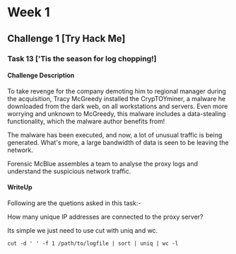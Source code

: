 # Week 1 

## Challenge 1 [Try Hack Me]

### Task 13 ['Tis the season for log chopping!]

#### Challenge Description

To take revenge for the company demoting him to regional manager during the acquisition, Tracy McGreedy installed the CrypTOYminer, a malware he downloaded from the dark web, on all workstations and servers. Even more worrying and unknown to McGreedy, this malware includes a data-stealing functionality, which the malware author benefits from!

The malware has been executed, and now, a lot of unusual traffic is being generated. What's more, a large bandwidth of data is seen to be leaving the network.

Forensic McBlue assembles a team to analyse the proxy logs and understand the suspicious network traffic.

#### WriteUp

Following are the quetions asked in this task:-

How many unique IP addresses are connected to the proxy server?

Its simple we just need to use cut with uniq and wc.
```
cut -d ' ' -f 1 /path/to/logfile | sort | uniq | wc -l

```



